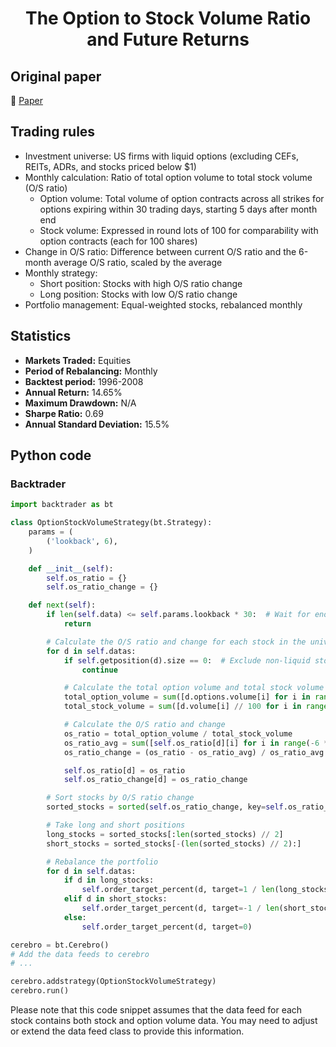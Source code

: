 <div align="center">
  <h1>The Option to Stock Volume Ratio and Future Returns</h1>
</div>

## Original paper

📕 [Paper](https://papers.ssrn.com/sol3/papers.cfm?abstract_id=1624062)

## Trading rules

- Investment universe: US firms with liquid options (excluding CEFs, REITs, ADRs, and stocks priced below $1)
- Monthly calculation: Ratio of total option volume to total stock volume (O/S ratio)
    - Option volume: Total volume of option contracts across all strikes for options expiring within 30 trading days, starting 5 days after month end
    - Stock volume: Expressed in round lots of 100 for comparability with option contracts (each for 100 shares)
- Change in O/S ratio: Difference between current O/S ratio and the 6-month average O/S ratio, scaled by the average
- Monthly strategy:
    - Short position: Stocks with high O/S ratio change
    - Long position: Stocks with low O/S ratio change
- Portfolio management: Equal-weighted stocks, rebalanced monthly

## Statistics

- **Markets Traded:** Equities
- **Period of Rebalancing:** Monthly
- **Backtest period:** 1996-2008
- **Annual Return:** 14.65%
- **Maximum Drawdown:** N/A
- **Sharpe Ratio:** 0.69
- **Annual Standard Deviation:** 15.5%

## Python code

### Backtrader

```python
import backtrader as bt

class OptionStockVolumeStrategy(bt.Strategy):
    params = (
        ('lookback', 6),
    )

    def __init__(self):
        self.os_ratio = {}
        self.os_ratio_change = {}

    def next(self):
        if len(self.data) <= self.params.lookback * 30:  # Wait for enough data
            return

        # Calculate the O/S ratio and change for each stock in the universe
        for d in self.datas:
            if self.getposition(d).size == 0:  # Exclude non-liquid stocks
                continue

            # Calculate the total option volume and total stock volume
            total_option_volume = sum([d.options.volume[i] for i in range(-30, -5)])
            total_stock_volume = sum([d.volume[i] // 100 for i in range(-30, -5)])

            # Calculate the O/S ratio and change
            os_ratio = total_option_volume / total_stock_volume
            os_ratio_avg = sum([self.os_ratio[d][i] for i in range(-6 * 30, 0)]) / (6 * 30)
            os_ratio_change = (os_ratio - os_ratio_avg) / os_ratio_avg

            self.os_ratio[d] = os_ratio
            self.os_ratio_change[d] = os_ratio_change

        # Sort stocks by O/S ratio change
        sorted_stocks = sorted(self.os_ratio_change, key=self.os_ratio_change.get)

        # Take long and short positions
        long_stocks = sorted_stocks[:len(sorted_stocks) // 2]
        short_stocks = sorted_stocks[-(len(sorted_stocks) // 2):]

        # Rebalance the portfolio
        for d in self.datas:
            if d in long_stocks:
                self.order_target_percent(d, target=1 / len(long_stocks))
            elif d in short_stocks:
                self.order_target_percent(d, target=-1 / len(short_stocks))
            else:
                self.order_target_percent(d, target=0)

cerebro = bt.Cerebro()
# Add the data feeds to cerebro
# ...

cerebro.addstrategy(OptionStockVolumeStrategy)
cerebro.run()
```

Please note that this code snippet assumes that the data feed for each stock contains both stock and option volume data. You may need to adjust or extend the data feed class to provide this information.